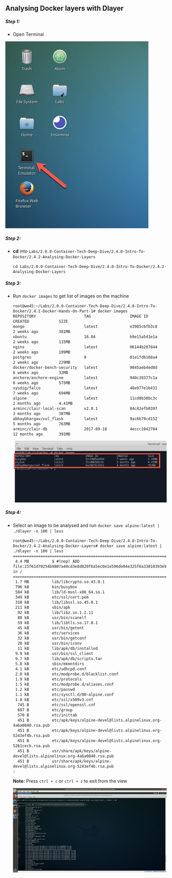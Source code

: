 ## Analysing Docker layers with Dlayer


##### Step 1:

* Open Terminal

![](img/Open-Terminal.png)

##### Step 2:

*  **cd** into  `Labs/2.0.0-Container-Tech-Deep-Dive/2.4.0-Intro-To-Docker/2.4.2-Analysing-Docker-Layers`

    ```commandline
    cd Labs/2.0.0-Container-Tech-Deep-Dive/2.4.0-Intro-To-Docker/2.4.2-Analysing-Docker-Layers
    ```

##### Step 3:  
 
* Run `docker images` to get list of images on the machine

    ```commandline
    root@we45:~/Labs/2.0.0-Container-Tech-Deep-Dive/2.4.0-Intro-To-Docker/2.4.1-Docker-Hands-On-Part-1# docker images
    REPOSITORY                     TAG                 IMAGE ID            CREATED             SIZE
    mongo                          latest              e3985c6fb3c8        2 weeks ago         381MB
    ubuntu                         16.04               b9e15a5d1e1a        2 weeks ago         115MB
    nginx                          latest              06144b287844        2 weeks ago         109MB
    postgres                       9                   01e1fdb168a4        2 weeks ago         229MB
    docker/docker-bench-security   latest              9845aeb4ed8d        6 weeks ago         32MB
    anchore/anchore-engine         latest              940c39377c1a        6 weeks ago         575MB
    sysdig/falco                   latest              48e977e1b431        7 weeks ago         694MB
    alpine                         latest              11cd0b38bc3c        2 months ago        4.41MB
    arminc/clair-local-scan        v2.0.1              84c42efb0397        3 months ago        387MB
    abhaybhargav/vul_flask         latest              9ac6b79cd152        5 months ago        763MB
    arminc/clair-db                2017-09-18          4eccc1042784        12 months ago       391MB
    
    ```
    ![](img/docker-images-list.png) 
    
##### Step 4: 

* Select an image to be analysed and run `docker save alpine:latest | ./dlayer -n 100 | less`

    ```commandline
    root@we45:~/Labs/2.0.0-Container-Tech-Deep-Dive/2.4.0-Intro-To-Docker/2.4.2-Analysing-Docker-Layers# docker save alpine:latest | ./dlayer -n 100 | less
    ====================================================================================================
     4.4 MB          $ #(nop) ADD file:25f61d70254b9807a40cd3e8d820f6a5ec0e1e596de04e325f6a33810393e95a in / 
    ====================================================================================================
     1.7 MB          lib/libcrypto.so.43.0.1
     796 kB          bin/busybox
     584 kB          lib/ld-musl-x86_64.so.1
     349 kB          etc/ssl/cert.pem
     310 kB          lib/libssl.so.45.0.1
     211 kB          sbin/apk
      92 kB          lib/libz.so.1.2.11
      80 kB          usr/bin/scanelf
      59 kB          lib/libtls.so.17.0.1
      45 kB          usr/bin/getent
      36 kB          etc/services
      32 kB          usr/bin/getconf
      20 kB          usr/bin/iconv
      11 kB          lib/apk/db/installed
     9.9 kB          usr/bin/ssl_client
     9.7 kB          lib/apk/db/scripts.tar
     5.8 kB          sbin/mkmntdirs
     4.1 kB          etc/udhcpd.conf
     2.0 kB          etc/modprobe.d/blacklist.conf
     1.9 kB          etc/protocols
     1.5 kB          etc/modprobe.d/aliases.conf
     1.2 kB          etc/passwd
     1.1 kB          etc/sysctl.d/00-alpine.conf
     1.0 kB          etc/ssl/x509v3.cnf
      745 B          etc/ssl/openssl.cnf
      697 B          etc/group
      570 B          etc/inittab
      451 B          etc/apk/keys/alpine-devel@lists.alpinelinux.org-4a6a0840.rsa.pub
      451 B          etc/apk/keys/alpine-devel@lists.alpinelinux.org-5243ef4b.rsa.pub
      451 B          etc/apk/keys/alpine-devel@lists.alpinelinux.org-5261cecb.rsa.pub
      451 B          usr/share/apk/keys/alpine-devel@lists.alpinelinux.org-4a6a0840.rsa.pub
      451 B          usr/share/apk/keys/alpine-devel@lists.alpinelinux.org-5243ef4b.rsa.pub
    :
    ```
    
    **Note:** Press `ctrl + c` or `ctrl + z` to exit from the view
    
    
    ![](img/dlayer-2.png)
        

